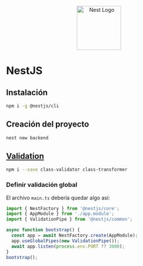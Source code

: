 <p align="center">
  <a href="http://nestjs.com/" target="blank"><img src="https://nestjs.com/img/logo-small.svg" width="120" alt="Nest Logo" /></a>
</p>

# NestJS

## Instalación

```bash
npm i -g @nestjs/cli
```

## Creación del proyecto

```bash
nest new backend
```

## [Validation](https://docs.nestjs.com/techniques/validation)

```bash
npm i --save class-validator class-transformer
```

### Definir validación global

El archivo `main.ts` debería quedar algo así:

```javascript
import { NestFactory } from '@nestjs/core';
import { AppModule } from './app.module';
import { ValidationPipe } from '@nestjs/common';

async function bootstrap() {
  const app = await NestFactory.create(AppModule);
  app.useGlobalPipes(new ValidationPipe());
  await app.listen(process.env.PORT ?? 3000);
}
bootstrap();
```
